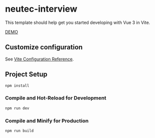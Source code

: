 # neutec-interview

This template should help get you started developing with Vue 3 in Vite.

[DEMO](https://ingridkao.github.io/neutec-interview/)

## Customize configuration

See [Vite Configuration Reference](https://vitejs.dev/config/).

## Project Setup

```sh
npm install
```

### Compile and Hot-Reload for Development

```sh
npm run dev
```

### Compile and Minify for Production

```sh
npm run build
```
